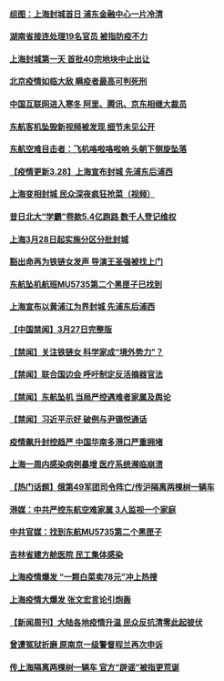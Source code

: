 #### [组图：上海封城首日 浦东金融中心一片冷清](../pages/prog204/a103385406.md) 
#### [湖南省接连处理19名官员 被指防疫不力](../pages/prog204/a103385337.md) 
#### [上海封城第一天 首批40宗地块中止出让](../pages/prog204/a103385395.md) 
#### [北京疫情如临大敌 瞒疫者最高可判死刑](../pages/prog204/a103385388.md) 
#### [中国互联网进入寒冬 阿里、腾讯、京东相继大裁员](../pages/prog204/a103385369.md) 
#### [东航客机坠毁新视频被发现 细节未见公开](../pages/prog204/a103385304.md) 
#### [东航空难目击者：飞机咯啦咯啦响 头朝下侧旋坠落](../pages/prog204/a103385318.md) 
#### [【疫情更新3.28】上海宣布封城 先浦东后浦西](../pages/prog204/a103384636.md) 
#### [上海变相封城 民众深夜疯狂抢菜（视频）](../pages/prog204/a103385282.md) 
#### [昔日北大“学霸”卷款5.4亿跑路 数千人登记维权](../pages/prog204/a103385197.md) 
#### [上海3月28日起实施分区分批封城](../pages/prog204/a103385166.md) 
#### [豁出命再为铁链女发声 导演王圣强被找上门](../pages/prog204/a103385118.md) 
#### [东航坠机航班MU5735第二个黑匣子已找到](../pages/prog204/a103384995.md) 
#### [上海宣布以黄浦江为界封城 先浦东后浦西](../pages/prog204/a103384955.md) 
#### [【中国禁闻】3月27日完整版](../pages/prog204/a103385066.md) 
#### [【禁闻】关注铁链女 科学家成“境外势力”？](../pages/prog204/a103384951.md) 
#### [【禁闻】联合国边会 呼吁制定反活摘器官法](../pages/prog204/a103385038.md) 
#### [【禁闻】东航坠机 当局严控遇难者家属及舆论](../pages/prog204/a103384961.md) 
#### [【禁闻】习近平示好 破例与尹锡悦通话](../pages/prog204/a103385028.md) 
#### [疫情飙升封控趋严 中国华南多港口严重拥堵](../pages/prog204/a103384574.md) 
#### [上海一周内感染病例暴增 医疗系统濒临崩溃](../pages/prog204/a103384994.md) 
#### [【热门话题】俄第49军团司令阵亡/传沪隔离两棵树一辆车](../pages/prog204/a103384832.md) 
#### [港媒：中共严控东航空难家属 3人监视一个家庭](../pages/prog204/a103384847.md) 
#### [中共官媒：找到东航MU5735第二个黑匣子](../pages/prog204/a103384804.md) 
#### [吉林省建方舱医院 民工集体感染](../pages/prog204/a103384760.md) 
#### [上海疫情爆发 “一颗白菜卖78元”冲上热搜](../pages/prog204/a103384723.md) 
#### [上海疫情大爆发 张文宏言论引炮轰](../pages/prog204/a103384676.md) 
#### [【新闻周刊】大陆各地疫情升温 民众反抗清零此起彼伏](../pages/prog204/a103384607.md) 
#### [曾遭冤狱折磨 原南京一级警督程兰再次申诉](../pages/prog204/a103383247.md) 
#### [传上海隔离两棵树一辆车 官方“辟谣”被指更荒诞](../pages/prog204/a103384523.md) 
